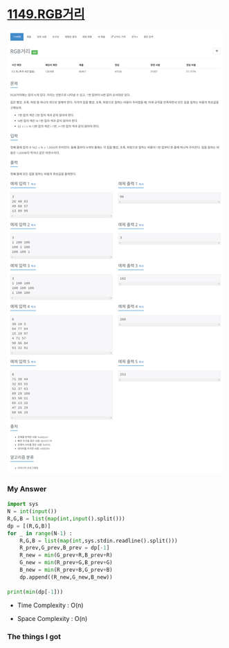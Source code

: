 # [1149.RGB거리](https://www.acmicpc.net/problem/1149)

![image](Problem.png)



### My Answer

```python
import sys
N = int(input())
R,G,B = list(map(int,input().split()))
dp = [(R,G,B)]
for _ in range(N-1) : 
    R,G,B = list(map(int,sys.stdin.readline().split()))
    R_prev,G_prev,B_prev = dp[-1]
    R_new = min(G_prev+R,B_prev+R)
    G_new = min(R_prev+G,B_prev+G)
    B_new = min(R_prev+B,G_prev+B)
    dp.append((R_new,G_new,B_new))

print(min(dp[-1]))
```

* Time Complexity : O(n)

* Space Complexity : O(n)

  

### The things I got

